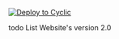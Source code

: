 [![Deploy to Cyclic](https://deploy.cyclic.app/button.svg)](https://deploy.cyclic.app/)

todo List Website's version 2.0
